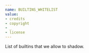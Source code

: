 ```yaml
---
name: BUILTINS_WHITELIST
value:
- credits
- copyright
- _
- license
---
```


List of builtins that we allow to shadow.
